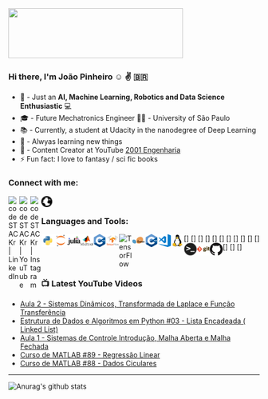 
<img src="https://github.com/joaomh/joaomh/blob/master/assets/hello_git.png" height="100" width="350" />

### Hi there, I'm João Pinheiro :relaxed: :v: <!---<span>&#x1f1e7;&#x1f1f7;</span> --> 🇧🇷
- :robot: - Just an **AI, Machine Learning, Robotics and Data Science Enthusiastic** :computer:
- :mortar_board: - Future Mechatronics Engineer :wrench::microscope: - University of São Paulo
- :books: - Currently, a student at Udacity in the nanodegree of Deep Learning
- 🌱 - Alwyas learning new things
- :movie_camera: - Content Creator at YouTube  [2001 Engenharia](https://www.youtube.com/channel/UCZyFebN0_gF2yy5fhVhlXtA)
- ⚡ Fun fact: I love to fantasy / sci fic books

### Connect with me:

[<img align="left" alt="codeSTACKr | LinkedIn" width="22px" src="https://cdn.jsdelivr.net/npm/simple-icons@v3/icons/linkedin.svg" />][linkedin]
[<img align="left" alt="codeSTACKr | YouTube" width="22px" src="https://cdn.jsdelivr.net/npm/simple-icons@v3/icons/youtube.svg" />][youtube]
[<img align="left" alt="codeSTACKr | Instagram" width="22px" src="https://cdn.jsdelivr.net/npm/simple-icons@v3/icons/instagram.svg" />][instagram]
[<img align="left" alt="codeSTACKr.com" width="22px" src="https://raw.githubusercontent.com/iconic/open-iconic/master/svg/globe.svg" />][website]

<br />

### Languages and Tools:
[<img align="left" alt="Python" width="26px" src="https://raw.githubusercontent.com/github/explore/80688e429a7d4ef2fca1e82350fe8e3517d3494d/topics/python/python.png" />]
[<img align="left" alt="Jupyter Notebook" width="26px" src="https://raw.githubusercontent.com/github/explore/80688e429a7d4ef2fca1e82350fe8e3517d3494d/topics/jupyter-notebook/jupyter-notebook.png" />]
[<img align="left" alt="Julia" width="26px" src="https://raw.githubusercontent.com/github/explore/49e13f12be05e7e3f3616bb7a5030d70b259f320/topics/julia/julia.png" />]
[<img align="left" alt="MATLAB" width="26px" src="https://raw.githubusercontent.com/github/explore/80688e429a7d4ef2fca1e82350fe8e3517d3494d/topics/matlab/matlab.png" />]
[<img align="left" alt="Cpp" width="26px" src="https://raw.githubusercontent.com/github/explore/80688e429a7d4ef2fca1e82350fe8e3517d3494d/topics/cpp/cpp.png" />]
[<img align="left" alt="TensorFlow" width="26px" src="https://raw.githubusercontent.com/github/explore/80688e429a7d4ef2fca1e82350fe8e3517d3494d/topics/tensorflow/tensorflow.png" />]
[<img align="left" alt="TensorFlow" width="26px" src="https://avatars0.githubusercontent.com/u/21003710?s=200&v=4" />]
[<img align="left" alt="scikit" width="26px" src="https://raw.githubusercontent.com/github/explore/80688e429a7d4ef2fca1e82350fe8e3517d3494d/topics/scikit-learn/scikit-learn.png" />]
[<img align="left" alt="Cpp" width="26px" src="https://raw.githubusercontent.com/github/explore/80688e429a7d4ef2fca1e82350fe8e3517d3494d/topics/cpp/cpp.png" />]
[<img align="left" alt="Visual Studio Code" width="26px" src="https://raw.githubusercontent.com/github/explore/80688e429a7d4ef2fca1e82350fe8e3517d3494d/topics/visual-studio-code/visual-studio-code.png" />]
[<img align="left" alt="Linux" width="26px" src="https://raw.githubusercontent.com/github/explore/80688e429a7d4ef2fca1e82350fe8e3517d3494d/topics/linux/linux.png" />]
[<img align="left" alt="Terminal" width="26px" src="https://raw.githubusercontent.com/github/explore/80688e429a7d4ef2fca1e82350fe8e3517d3494d/topics/terminal/terminal.png" />]
[<img align="left" alt="Git" width="26px" src="https://raw.githubusercontent.com/github/explore/80688e429a7d4ef2fca1e82350fe8e3517d3494d/topics/git/git.png" />]
[<img align="left" alt="GitHub" width="26px" src="https://raw.githubusercontent.com/github/explore/78df643247d429f6cc873026c0622819ad797942/topics/github/github.png" />]

<br />

### 📺 Latest YouTube Videos
<!-- YOUTUBE:START -->
- [Aula 2 - Sistemas Dinâmicos, Transformada de Laplace e Função Transferência](https://www.youtube.com/watch?v=eHBoTUiIBY8)
- [Estrutura de Dados e Algoritmos em Python #03 - Lista Encadeada ( Linked List)](https://www.youtube.com/watch?v=cOQxaSGTMK0)
- [Aula 1 - Sistemas de Controle Introdução, Malha Aberta e Malha Fechada](https://www.youtube.com/watch?v=1knAXQ0j5M4)
- [Curso de MATLAB #89 - Regressão Linear](https://www.youtube.com/watch?v=orOQp2T0NRU)
- [Curso de MATLAB #88 - Dados Ciculares](https://www.youtube.com/watch?v=3U5O29NplvY)
<!-- YOUTUBE:END -->

---

![Anurag's github stats](https://github-readme-stats.vercel.app/api?username=joaomh&?count_private=true)


[website]: https://github.com/2001engenharia
[youtube]: https://www.youtube.com/2001Engenharia
[instagram]: https://instagram.com/2001Engenharia
[linkedin]: https://linkedin.com/in/2001Engenharia
